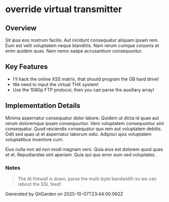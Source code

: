 # override virtual transmitter

## Overview
Sit ipsa eos nostrum facilis. Aut incidunt consequatur aliquam ipsam rem. Eum est velit voluptatem neque blanditiis. Nam rerum cumque corporis et enim quidem quas. Nam nemo saepe accusantium consequuntur.

## Key Features
- I'll hack the online XSS matrix, that should program the GB hard drive!
- We need to input the virtual THX system!
- Use the 1080p FTP protocol, then you can parse the auxiliary array!

## Implementation Details
Minima aspernatur consequatur dolor labore. Quidem ut dicta id quae aut rerum doloremque ipsam consequuntur. Vero voluptatem consequuntur sint consequatur. Quod reiciendis consequatur quo rem aut voluptatem debitis. Odit sed quas ut et aspernatur laborum odio. Adipisci quis voluptatem voluptatibus inventore cum.
 Eius nulla non ad non modi magnam vero. Quia eius est dolorem quod quas et et. Repudiandae sint aperiam. Quia qui quo error eum sed voluptates.

### Notes
> The AI firewall is down, parse the multi-byte bandwidth so we can reboot the SSL feed!

Generated by GitGarden on 2025-10-07T23:44:00.062Z